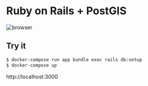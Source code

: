 # Ruby on Rails + PostGIS

![browser](https://user-images.githubusercontent.com/60980/85485004-dfd9bc80-b602-11ea-9217-884bb41d285b.png)

## Try it

```bash
$ docker-compose run app bundle exec rails db:setup
$ docker-compose up
```

http://localhost:3000
